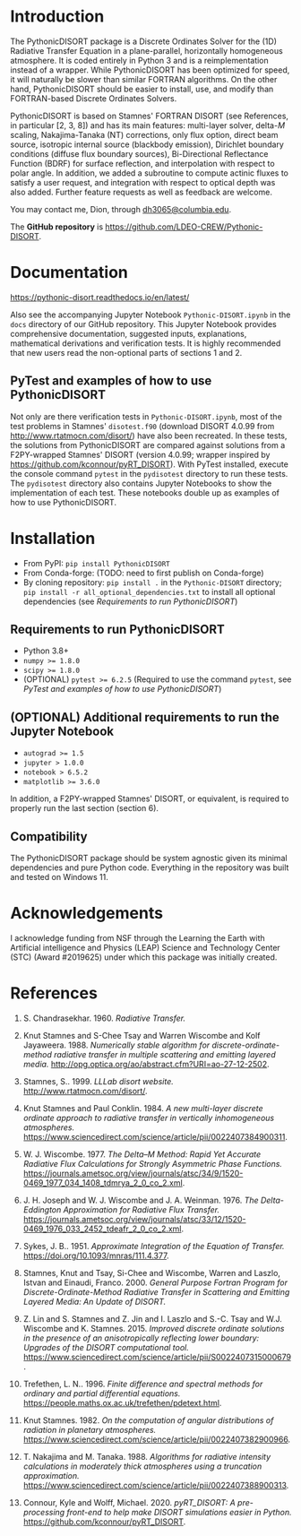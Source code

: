 # Introduction
The PythonicDISORT package is a Discrete Ordinates Solver for the (1D) Radiative Transfer Equation 
in a plane-parallel, horizontally homogeneous atmosphere.
It is coded entirely in Python 3 and is a reimplementation instead of a wrapper.
While PythonicDISORT has been optimized for speed, it will naturally be slower than similar FORTRAN algorithms.
On the other hand, PythonicDISORT should be easier to install, use, and modify than FORTRAN-based Discrete Ordinates Solvers.

PythonicDISORT is based on Stamnes' FORTRAN DISORT (see References, in particular [2, 3, 8]) and has its main features: multi-layer solver, 
delta-_M_ scaling, Nakajima-Tanaka (NT) corrections, only flux option, direct beam source, isotropic internal source (blackbody emission), 
Dirichlet boundary conditions (diffuse flux boundary sources), Bi-Directional Reflectance Function (BDRF) for surface reflection,
and interpolation with respect to polar angle.
In addition, we added a subroutine to compute actinic fluxes to satisfy a user request, and integration with respect to optical depth was also added.
Further feature requests as well as feedback are welcome.

You may contact me, Dion, through dh3065@columbia.edu.

The **GitHub repository** is https://github.com/LDEO-CREW/Pythonic-DISORT.

# Documentation
https://pythonic-disort.readthedocs.io/en/latest/

Also see the accompanying Jupyter Notebook `Pythonic-DISORT.ipynb` in the `docs` directory
of our GitHub repository.
This Jupyter Notebook provides comprehensive documentation, suggested inputs, explanations, 
mathematical derivations and verification tests.
It is highly recommended that new users read the non-optional parts of sections 1 and 2.

## PyTest and examples of how to use PythonicDISORT

Not only are there verification tests in `Pythonic-DISORT.ipynb`, 
most of the test problems in Stamnes' `disotest.f90` (download DISORT 4.0.99 from http://www.rtatmocn.com/disort/) have also been recreated.
In these tests, the solutions from PythonicDISORT are compared against solutions 
from a F2PY-wrapped Stamnes' DISORT (version 4.0.99; wrapper inspired by https://github.com/kconnour/pyRT_DISORT). With PyTest installed, execute the console command `pytest` 
in the `pydisotest` directory to run these tests. The `pydisotest` directory also contains Jupyter Notebooks to show the implementation of each test.
These notebooks double up as examples of how to use PythonicDISORT.

# Installation

* From PyPI: `pip install PythonicDISORT`
* From Conda-forge: (TODO: need to first publish on Conda-forge)
* By cloning repository: `pip install .` in the `Pythonic-DISORT` directory; `pip install -r all_optional_dependencies.txt` to install all optional dependencies (see *Requirements to run PythonicDISORT*)

## Requirements to run PythonicDISORT
* Python 3.8+
* `numpy >= 1.8.0`
* `scipy >= 1.8.0`
* (OPTIONAL) `pytest >= 6.2.5` (Required to use the command `pytest`, see *PyTest and examples of how to use PythonicDISORT*)

## (OPTIONAL) Additional requirements to run the Jupyter Notebook
* `autograd >= 1.5`
* `jupyter > 1.0.0`
* `notebook > 6.5.2`
* `matplotlib >= 3.6.0`

In addition, a F2PY-wrapped Stamnes' DISORT, or equivalent, is required to properly run the last section (section 6).

## Compatibility

The PythonicDISORT package should be system agnostic given its minimal dependencies and pure Python code.
Everything in the repository was built and tested on Windows 11.

# Acknowledgements

I acknowledge funding from NSF through the Learning the Earth with Artificial intelligence and Physics (LEAP) 
Science and Technology Center (STC) (Award #2019625) under which this package was initially created.

# References
1) S. Chandrasekhar. 1960. *Radiative Transfer.*

2) Knut Stamnes and S-Chee Tsay and Warren Wiscombe and Kolf Jayaweera. 1988. *Numerically stable algorithm for discrete-ordinate-method radiative transfer in multiple scattering and emitting layered media.* http://opg.optica.org/ao/abstract.cfm?URI=ao-27-12-2502.

3) Stamnes, S.. 1999. *LLLab disort website.* http://www.rtatmocn.com/disort/.

4) Knut Stamnes and Paul Conklin. 1984. *A new multi-layer discrete ordinate approach to radiative transfer in vertically inhomogeneous atmospheres.* https://www.sciencedirect.com/science/article/pii/0022407384900311.

5) W. J. Wiscombe. 1977. *The Delta–M Method: Rapid Yet Accurate Radiative Flux Calculations for Strongly Asymmetric Phase Functions.* https://journals.ametsoc.org/view/journals/atsc/34/9/1520-0469_1977_034_1408_tdmrya_2_0_co_2.xml.

6) J. H. Joseph and W. J. Wiscombe and J. A. Weinman. 1976. *The Delta-Eddington Approximation for Radiative Flux Transfer.* https://journals.ametsoc.org/view/journals/atsc/33/12/1520-0469_1976_033_2452_tdeafr_2_0_co_2.xml.

7) Sykes, J. B.. 1951. *Approximate Integration of the Equation of Transfer.* https://doi.org/10.1093/mnras/111.4.377.

8) Stamnes, Knut and Tsay, Si-Chee and Wiscombe, Warren and Laszlo, Istvan and Einaudi, Franco. 2000. *General Purpose Fortran Program for Discrete-Ordinate-Method Radiative Transfer in Scattering and Emitting Layered Media: An Update of DISORT.*

9) Z. Lin and S. Stamnes and Z. Jin and I. Laszlo and S.-C. Tsay and W.J. Wiscombe and K. Stamnes. 2015. *Improved discrete ordinate solutions in the presence of an anisotropically reflecting lower boundary: Upgrades of the DISORT computational tool.* https://www.sciencedirect.com/science/article/pii/S0022407315000679.

10) Trefethen, L. N.. 1996. *Finite difference and spectral methods for ordinary and partial differential equations.* https://people.maths.ox.ac.uk/trefethen/pdetext.html.

11) Knut Stamnes. 1982. *On the computation of angular distributions of radiation in planetary atmospheres.* https://www.sciencedirect.com/science/article/pii/0022407382900966.

12) T. Nakajima and M. Tanaka. 1988. *Algorithms for radiative intensity calculations in moderately thick atmospheres using a truncation approximation.* https://www.sciencedirect.com/science/article/pii/0022407388900313.

13) Connour, Kyle and Wolff, Michael. 2020. *pyRT_DISORT: A pre-processing front-end to help make DISORT simulations easier in Python.* https://github.com/kconnour/pyRT_DISORT.
